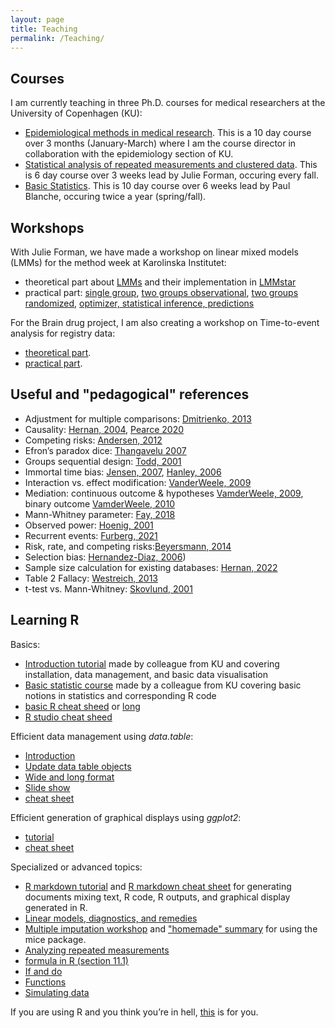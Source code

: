```yaml
---
layout: page
title: Teaching
permalink: /Teaching/
---
```


## Courses
I am currently teaching in three Ph.D. courses for medical researchers at the University of Copenhagen (KU):
- [Epidemiological methods in medical research](https://absalon.ku.dk/courses/58764). This is a 10 day course over 3 months (January-March) where I am the course director in collaboration with the epidemiology section of KU. 
- [Statistical analysis of repeated measurements and clustered data](https://absalon.ku.dk/courses/47665). This is 6 day course over 3 weeks lead by Julie Forman, occuring every fall.
- [Basic Statistics](http://paulblanche.com/files/BasicStat2022.html). This is 10 day course over 6 weeks lead by Paul Blanche, occuring twice a year (spring/fall).

## Workshops
With Julie Forman, we have made a workshop on linear mixed models (LMMs) for the method week at Karolinska Institutet:
- theoretical part about [LMMs](https://bozenne.github.io/doc/Teaching/2022-Workshop-LMMstar/KI2022-LMMstar-Part12.pdf) and their implementation in [LMMstar](https://bozenne.github.io/doc/Teaching/2022-Workshop-LMMstar/KI2022-LMMstar-Part3.pdf)
- practical part:  [single group](https://bozenne.github.io/doc/Teaching/2022-Workshop-LMMstar/gastricbypass.R), [two groups observational](https://bozenne.github.io/doc/Teaching/2022-Workshop-LMMstar/abeta.R), [two groups randomized](https://bozenne.github.io/doc/Teaching/2022-Workshop-LMMstar/ckd.R), [optimizer, statistical inference, predictions](https://bozenne.github.io/doc/Teaching/2022-Workshop-LMMstar/part3.R)

For the Brain drug project, I am also creating a workshop on Time-to-event analysis for registry data:
- [theoretical part](https://bozenne.github.io/doc/Teaching/2023-Workshop-Epi/prez-workshopEpi.pdf).
- [practical part](https://bozenne.github.io/doc/Teaching/2023-Workshop-Epi/exercise-workshopEpi.R).

## Useful and "pedagogical" references
- Adjustment for multiple comparisons: [Dmitrienko, 2013](https://doi.org/10.1002/sim.5990)
- Causality: [Hernan, 2004](http://dx.doi.org/10.1136/jech.2002.006361), [Pearce 2020](https://doi.org/10.1093/ije/dyz229)
- Competing risks: [Andersen, 2012](https://doi.org/10.1093/ije/dyr213)
- Efron’s paradox dice: [Thangavelu 2007](https://doi.org/10.1016/j.jspi.2006.06.005)
- Groups sequential design: [Todd, 2001](https://dx.doi.org/10.1046/j.1365-2125.2001.01382.x)
- Immortal time bias: [Jensen, 2007](https://doi.org/10.1111/j.1365-3156.2006.01773.x), [Hanley, 2006](https://doi.org/10.1093/ije/dyl036)
- Interaction vs. effect modification: [VanderWeele, 2009](https://doi.org/10.1097/ede.0b013e3181ba333c)
- Mediation: continuous outcome & hypotheses [VamderWeele, 2009](https://dx.doi.org/10.4310/SII.2009.v2.n4.a7), binary outcome [VamderWeele, 2010](https://doi.org/10.1093/aje/kwq332)
- Mann-Whitney parameter: [Fay, 2018](https://doi.org/10.1002/sim.7799)
- Observed power: [Hoenig, 2001](http://www.jstor.org/stable/2685525)
- Recurrent events: [Furberg, 2021](https://doi.org/10.1002/pst.2167)
- Risk, rate, and competing risks:[Beyersmann, 2014](https://doi.org/10.1007/s00134-014-3279-7)
- Selection bias: [Hernandez-Diaz, 2006](https://doi.org/10.1093/aje/kwj275))
- Sample size calculation for existing databases: [Hernan, 2022](https://doi.org/10.1016/j.jclinepi.2021.08.028)
- Table 2 Fallacy: [Westreich, 2013](https://doi.org/10.1093/aje/kws412)
- t-test vs. Mann-Whitney: [Skovlund, 2001](https://doi.org/10.1016/s0895-4356(00)00264-x)

## Learning R

Basics:
- [Introduction tutorial](http://r.sund.ku.dk/) made by colleague from KU and covering installation, data management, and basic data visualisation
- [Basic statistic course](http://paulblanche.com/files/BasicStat2020.html) made by a colleague from KU covering basic notions in statistics and corresponding R code
- [basic R cheat sheed](https://posit.co/wp-content/uploads/2022/10/base-r.pdf) or [long](https://cran.r-project.org/doc/contrib/Baggott-refcard-v2.pdf)
- [R studio  cheat sheed](https://raw.githubusercontent.com/rstudio/cheatsheets/master/rstudio-ide.pdf)

Efficient data management using *data.table*:
- [Introduction](https://rdatatable.gitlab.io/data.table/articles/datatable-intro.html)
- [Update data table objects](https://rdatatable.gitlab.io/data.table/articles/datatable-reference-semantics.html)
- [Wide and long format](https://rdatatable.gitlab.io/data.table/articles/datatable-reshape.html)
- [Slide show](https://raw.githubusercontent.com/wiki/Rdatatable/data.table/talks/MontReal2018_Arun.pdf)
- [cheat sheet](https://s3.amazonaws.com/assets.datacamp.com/img/blog/data+table+cheat+sheet.pdf)

Efficient generation of graphical displays using *ggplot2*:
- [tutorial](http://r4ds.had.co.nz/data-visualisation.html)
- [cheat sheet](https://raw.githubusercontent.com/rstudio/cheatsheets/main/data-visualization.pdf)

Specialized or advanced topics:
- [R markdown tutorial](https://rmarkdown.rstudio.com/lesson-1.html) and [R markdown cheat sheet](https://rstudio.com/wp-content/uploads/2015/03/rmarkdown-reference.pdf) for generating documents mixing text, R code, R outputs, and graphical display generated in R.
- [Linear models, diagnostics, and remedies](https://bozenne.github.io/doc/2020-09-17-linearModel/post-linearModel.pdf)
- [Multiple imputation workshop](https://amices.org/Winnipeg/) and ["homemade" summary](https://bozenne.github.io/doc/2019-10-22-multipleImputation/post-multipleImputation.pdf) for using the mice package.
- [Analyzing repeated measurements](http://publicifsv.sund.ku.dk/~jufo/courses/rm2019/gastricbypass_tutorial_R.pdf)
- [formula in R (section 11.1)](https://cran.r-project.org/doc/manuals/r-release/R-intro.pdf)
- [If and do](https://adv-r.hadley.nz/control-flow.html)
- [Functions](https://adv-r.hadley.nz/functions.html)
- [Simulating data](https://publicifsv.sund.ku.dk/~tag/download/tagteam-lava-presentation.pdf)

If you are using R and you think you’re in hell, [this](https://www.burns-stat.com/pages/Tutor/R_inferno.pdf) is for you.

